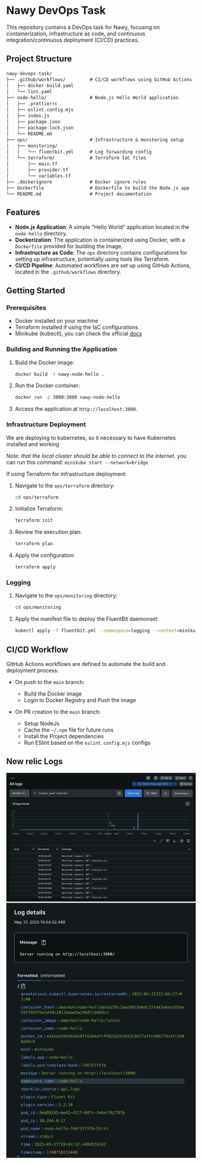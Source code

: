 
# Nawy DevOps Task

This repository contains a DevOps task for Nawy, focusing on containerization, infrastructure as code, and continuous integration/continuous deployment (CI/CD) practices.

## Project Structure

```
nawy-devops-task/
├── .github/workflows/         # CI/CD workflows using GitHub Actions
│   ├── docker-build.yaml
│   └── lint.yaml
├── node-hello/                # Node.js Hello World application
│   ├── .prettierrc
│   ├── eslint.config.mjs
│   ├── index.js
│   ├── package.json
│   ├── package-lock.json
│   └── README.md
├── ops/                       # Infrastructure & monitoring setup
│   ├── monitoring/
│   │   └── fluentbit.yml      # Log forwarding config
│   └── terraform/             # Terraform IaC files
│       ├── main.tf
│       ├── provider.tf
│       └── variables.tf
├── .dockerignore              # Docker ignore rules
├── Dockerfile                 # Dockerfile to build the Node.js app
└── README.md                  # Project documentation
```

## Features

- **Node.js Application**: A simple "Hello World" application located in the `node-hello` directory.
- **Dockerization**: The application is containerized using Docker, with a `Dockerfile` provided for building the image.
- **Infrastructure as Code**: The `ops` directory contains configurations for setting up infrastructure, potentially using tools like Terraform.
- **CI/CD Pipeline**: Automated workflows are set up using GitHub Actions, located in the `.github/workflows` directory.

## Getting Started

### Prerequisites

- Docker installed on your machine
- Terraform installed if using the IaC configurations
- Minikube (kubectl), you can check the official [docs](https://minikube.sigs.k8s.io/docs/start/?arch=%2Fmacos%2Farm64%2Fstable%2Fbinary+download) 

### Building and Running the Application

1. Build the Docker image:

   ```bash
   docker build -t nawy-node-hello .
   ```

2. Run the Docker container:

   ```bash
   docker run -p 3000:3000 nawy-node-hello
   ```

4. Access the application at `http://localhost:3000`.

### Infrastructure Deployment

We are deploying to kubernetes, so it necessary to have Kubernetes installed and working

*Note: that the local cluster should be able to connect to the internet.*
you can run this command: ```minikube start --network=bridge```

If using Terraform for infrastructure deployment:

1. Navigate to the `ops/terraform` directory:

   ```bash
   cd ops/terraform
   ```

2. Initialize Terraform:

   ```bash
   terraform init
   ```

3. Review the execution plan:

   ```bash
   terraform plan
   ```

4. Apply the configuration:

   ```bash
   terraform apply
   ```

### Logging

1. Navigate to the `ops/monitoring` directory:

   ```bash
   cd ops/monitoring
   ```

2. Apply the manifest file to deploy the FluentBit daemonset:

   ```bash
   kubectl apply -f fluentbit.yml --namespace=logging --context=minikube
   ```

## CI/CD Workflow

GitHub Actions workflows are defined to automate the build and deployment process:

- On push to the `main` branch:
  - Build the Docker image
  - Login to Docker Registry and Push the image

- On PR creation to the `main` branch:
  - Setup NodeJs
  - Cache the `~/.npm` file for future runs
  - Install the Project dependencies
  - Run ESlint based on the `eslint.config.mjs` configs

## New relic Logs
![Logs](image.png)
![Log Message](image-1.png)

